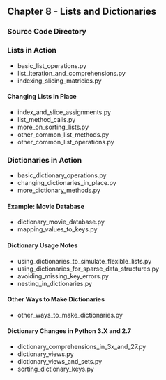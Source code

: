 ## Chapter 8 - Lists and Dictionaries

### Source Code Directory

### Lists in Action
* basic\_list\_operations.py
* list\_iteration\_and\_comprehensions.py
* indexing\_slicing\_matricies.py

#### Changing Lists in Place
* index\_and\_slice\_assignments.py 
* list\_method\_calls.py
* more\_on\_sorting\_lists.py
* other\_common\_list\_methods.py
* other\_common\_list\_operations.py

### Dictionaries in Action
* basic\_dictionary\_operations.py
* changing\_dictionaries\_in\_place.py
* more\_dictionary\_methods.py

#### Example: Movie Database
* dictionary\_movie\_database.py
* mapping\_values\_to\_keys.py

#### Dictionary Usage Notes
* using\_dictionaries\_to\_simulate\_flexible\_lists.py
* using\_dictionaries\_for\_sparse\_data\_structures.py
* avoiding\_missing\_key\_errors.py
* nesting\_in\_dictionaries.py

#### Other Ways to Make Dictionaries
* other\_ways\_to\_make\_dictionaries.py

#### Dictionary Changes in Python 3.X and 2.7
* dictionary\_comprehensions\_in\_3x\_and\_27.py
* dictionary\_views.py
* dictionary\_views\_and\_sets.py
* sorting\_dictionary\_keys.py
